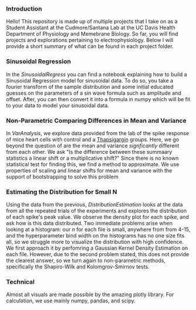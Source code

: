 ### Introduction 
Hello! This repository is made up of multiple projects that I take on as a Student Assistant at the Cudmore/Santana Lab at the UC Davis Health Department 
of Physiology and Memebrane Biology. So far, you will find projects and explorations pertaining to electrophysiology. Below I will provide a short summary of what can be
found in each project folder. 

### Sinusoidal Regression
In the *SinusoidalRegress* you can find a notebook explaining how to build a Sinusoidal Regression model for sinusoidal data. To do so, you take a fourier transform of the sample distribution and some initial educated guesses on the parameters of a sin wave formula such as amplitude and offset. After, you can then convert it into a formula in numpy which will be fit to your data to model your sinusoidal data. 

### Non-Parametric Comparing Differences in Mean and Variance
In *VarAnalysis*, we explore data provided from the lab of the spike response of mice heart cells with control and a [Thapsigargin](https://en.wikipedia.org/wiki/Thapsigargin) groups. Here, we go beyond the question of are the mean and variance *signficantly* different from each other. We ask "Is the difference between these summaary statistics a linear shift or a multiplicative shift?" Since there is no known statistical test for finding this, we find a method to approximate. We use properties of scaling and linear shifts for mean and variance with the support of bootstrapping to solve this problem

### Estimating the Distribution for Small N
Using the data from the previous, *DistributionEstimation* looks at the data from all the repeated trials of the experiments and explores the distribution of each spike's peak value. We observe the density plot for each spike, and ask how is this data distributed. Two immediate problems arise when looking at a histogram: our $n$ for each file is small, anywhere from from 4-15, and the hyperparameter bind width on the histograms has no one size fits all, so we struggle more to visualize the distribution with high confidence. We first approach it by perfomring a Gaussian Kernel Density Estimation on each file. However, due to the second problem stated, this does not provide the clearest answer, so we turn again to non-parametric methods, specifically the Shapiro-Wilk and Kolomgrov-Smirnov tests. 

### Technical
Almost all visuals are made possible by the amazing plotly library. For calculation, we use mainly numpy, pandas, and scipy. 


